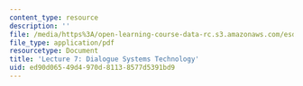 ```yaml
---
content_type: resource
description: ''
file: /media/https%3A/open-learning-course-data-rc.s3.amazonaws.com/esd-051j-engineering-innovation-and-design-fall-2012/ed90d06549d4970d81138577d5391bd9_MITESD_051JF12_Lec07.pdf
file_type: application/pdf
resourcetype: Document
title: 'Lecture 7: Dialogue Systems Technology'
uid: ed90d065-49d4-970d-8113-8577d5391bd9
---
```

